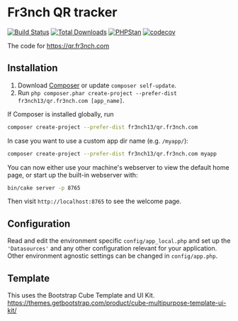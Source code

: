 # Fr3nch QR tracker

[![Build Status](https://github.com/fr3nch13/qr.fr3nch.com/actions/workflows/ci.yml/badge.svg?branch=main)](https://github.com/fr3nch13/qr.fr3nch.com/actions/workflows/ci.yml)
[![Total Downloads](https://img.shields.io/packagist/dt/fr3nch13/qr.fr3nch.com.svg?style=flat-square)](https://packagist.org/packages/fr3nch13/qr.fr3nch.com)
[![PHPStan](https://img.shields.io/badge/PHPStan-level%208-brightgreen.svg?style=flat-square)](https://github.com/phpstan/phpstan)
[![codecov](https://codecov.io/gh/fr3nch13/qr.fr3nch.com/graph/badge.svg?token=xHC0xjLXxq)](https://codecov.io/gh/fr3nch13/qr.fr3nch.com)

The code for https://qr.fr3nch.com

## Installation

1. Download [Composer](https://getcomposer.org/doc/00-intro.md) or update `composer self-update`.
2. Run `php composer.phar create-project --prefer-dist fr3nch13/qr.fr3nch.com [app_name]`.

If Composer is installed globally, run

```bash
composer create-project --prefer-dist fr3nch13/qr.fr3nch.com
```

In case you want to use a custom app dir name (e.g. `/myapp/`):

```bash
composer create-project --prefer-dist fr3nch13/qr.fr3nch.com myapp
```

You can now either use your machine's webserver to view the default home page, or start
up the built-in webserver with:

```bash
bin/cake server -p 8765
```

Then visit `http://localhost:8765` to see the welcome page.

## Configuration

Read and edit the environment specific `config/app_local.php` and set up the
`'Datasources'` and any other configuration relevant for your application.
Other environment agnostic settings can be changed in `config/app.php`.

## Template

This uses the Bootstrap Cube Template and UI Kit.
https://themes.getbootstrap.com/product/cube-multipurpose-template-ui-kit/
